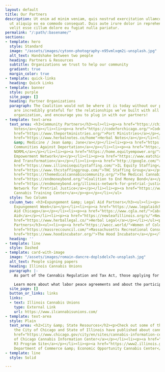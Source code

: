 ```yaml
---
layout: default
title: Our Partners
description: Ut enim ad minim veniam, quis nostrud exercitation ullamco laboris nisi
  ut aliquip ex ea commodo consequat. Duis aute irure dolor in reprehenderit in voluptate
  velit esse cillum dolore eu fugiat nulla pariatur.
permalink: "/:path/:basename/"
sections:
- template: hero
  style: Standard
  image: "/assets/images/cytonn-photography-n95vmlxqm2i-unsplash.jpg"
  alt_text: Handshake between two people
  heading: Partners & Resources
  subtitle: Organizations we trust to help our community
  gradient: true
  margin_color: true
- template: quick-links
  heading: Quick Links
- template: banner
  style: purple
  site_page: []
  heading: Partner Organizations
  paragraph: The Coalition would not be where it is today without our partners. We
    are incredibly grateful for the relationships we’ve built with all of the listed
    organization, and encourage you to plug in with our partners!
- template: text-area
  text_area: <h3>Community Partners</h3><ul><li><p><a href="https://chicagovotes.com/">Chicago
    Votes</a></p></li><li><p><a href="https://codeforchicago.org/">Code for Chicago</a></p></li><li><p><a
    href="https://www.theportministries.org/">Port Ministries</a></p></li><li><p><a
    href="https://www.herbalnotes.co/home">Herbal Notes</a></p></li><li><p><a href="https://www.instagram.com/movementandmedicine420/?hl=en">Movement
    &amp; Medicine / Jean &amp; Jane</a></p></li><li><p><a href="https://www.organizedcommunities.org/">Organized
    Communities Against Deportation</a></p></li><li><p><a href="https://www.chicagonorml.org/">Chicago
    NORML</a></p></li><li><p><a href="https://home.equityempower.org/">Social Equity
    Empowerment Network</a></p></li><li><p><a href="https://www.eatchicago.org/">Equity
    And Transformation</a></p></li><li><p><a href="http://google.com/">PURE Coalition</a></p></li><li><p><a
    href="https://www.illinoisequitystaffing.com/">IL Equity Staffing</a></p></li><li><p><a
    href="https://www.thcstaffinggroup.com/">THC Staffing Group</a></p></li><li><p><a
    href="https://themedicalcannabiscommunity.org/">The Medical Cannabis Community</a></p></li><li><p><a
    href="https://endmoneybond.org/">Coalition to End Money Bond</a></p></li><li><p><a
    href="https://endmoneybond.org/illinois-network-for-pretrial-justice/">Illinois
    Network for Pretrial Justice</a></p></li><li><p><a href="https://www.illinoiscannabistrainingcenter.com/">Illinois
    Cannabis Training Center</a></p><p></p></li></ul>
  style: Two Column
  column_two: <h3>Expungement &amp; Legal Aid Partners</h3><ul><li><p><a href="https://nationalexpungementweek.org/">National
    Expungement Week</a></p></li><li><p><a href="https://www.legalaidchicago.org/">Legal
    Aid Chicago</a></p></li><li><p><a href="https://www.cgla.net/">Cabrini Green Legal
    Aid</a></p></li><li><p><a href="https://newleafillinois.org/s/">New Leaf Illinois</a></p></li><li><p><a
    href="https://www.herballegal.co/">Herbal Legal</a></p></li></ul><p></p><h3>National
    Partners</h3><ul><li><p><a href="https://wocc.world/">Women of Color in Cannabis</a></p></li><li><p><a
    href="https://massreccouncil.com/">Massachusetts Recreational Consumer Council</a></p></li><li><p><a
    href="https://www.hoodincubator.org/">The Hood Incubator</a></p></li></ul><p></p>
  heading: ''
- template: line
  style: Dashed
- template: card-with-image
  image: "/assets/images/romain-dancre-doplsdelx7e-unsplash.jpg"
  alt_text: People signing papers
  heading: Illinois Cannabis Unions
  paragraph: |-
    As part of the Cannabis Regulation and Tax Act, those applying for cannabis business licenses from the State can earn additional points towards their license by signing a labor peace agreement.

    Learn more about what labor peace agreements and about the participating unions here: https://www.ilcannabisunions.com/
  site_page: []
  button_or_links: links
  links:
  - text: Illinois Cannabis Unions
    type: External Link
    url: https://www.ilcannabisunions.com/
- template: text-area
  style: Plain
  text_area: <h2>City &amp; State Resources</h2><p>Check out some of the resources
    the City of Chicago and State of Illinois have published about cannabis.</p><ul><li><p><a
    href="https://www.chicago.gov/city/en/sites/cannabis-information-center/home.html">City
    of Chicago Cannabis Information Center</a></p></li><li><p><a href="https://r3.illinois.gov/">Illinois
    R3 Program Site</a></p></li><li><p><a href="https://www2.illinois.gov/dceo/CannabisEquity/Pages/default.aspx">IL
    Department of Commerce &amp; Economic Opportunity Cannabis Center</a></p></li></ul>
- template: line
  style: Solid

---
```

